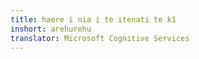 ```yaml
---
title: haere i nia i te itenati te k1
inshort: arehurehu
translator: Microsoft Cognitive Services
---
```




